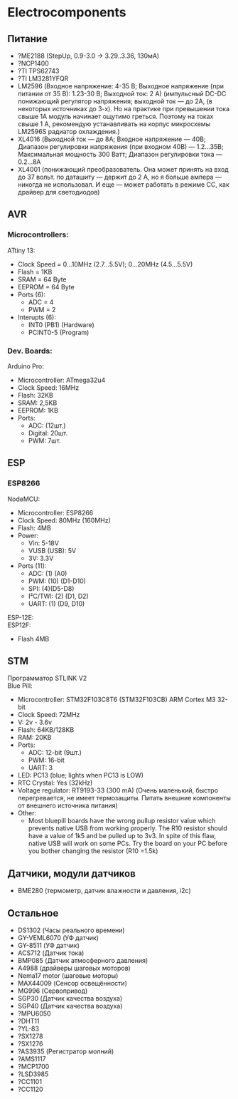 # Electrocomponents

## Питание
- ?ME2188 (StepUp, 0.9-3.0 -> 3.29..3.36, 130мА)
- ?NCP1400
- ?TI TPS62743
- ?TI LM3281YFQR
- LM2596 (Входное напряжение: 4-35 В; Выходное напряжение (при питании от 35 В): 1.23-30 В; Выходной ток: 2 А) (импульсный DC-DC понижающий регулятор напряжения; выходной ток — до 2А, (в некоторых источниках до 3-х). Но на практике при превышении тока свыше 1А модуль начинает ощутимо греться. Поэтому на токах свыше 1 А, рекомендую устанавливать на корпус микросхемы LM2596S радиатор охлаждения.)
- XL4016 (Выходной ток — до 8А; Входное напряжение — 40В; Диапазон регулировки напряжения (при входном 40В) — 1.2…35В; Максимальная мощность 300 Ватт; Диапазон регулировки тока — 0.2…8А
- XL4001 (понижающий преобразователь. Она может принять на вход до 37 вольт. по даташиту — держит до 2 А, но я больше ампера — никогда не использовал. И еще — может работать в режиме СС, как драйвер для светодиодов)

## AVR
### Microcontrollers:
ATtiny 13:
- Clock Speed = 0...10MHz (2.7...5.5V); 0...20MHz (4.5...5.5V)
- Flash = 1KB
- SRAM = 64 Byte
- EEPROM = 64 Byte
- Ports (6):
  -    ADC = 4
  -    PWM = 2
- Interupts (6):
  -    INT0 (PB1) (Hardware)
  -    PCINT0-5 (Program)

### Dev. Boards:
Arduino Pro:
- Microcontroller: ATmega32u4
- Clock Speed: 16MHz
- Flash: 32KB
- SRAM: 2,5KB
- EEPROM: 1KB
- Ports:
  -    ADC: (12шт.)
  -    Digital: 20шт.
  -    PWM: 7шт.

## ESP
### ESP8266

NodeMCU:
- Microcontroller: ESP8266
- Clock Speed: 80MHz (160MHz)
- Flash: 4MB
- Power:
  - Vin: 5-18V
  - VUSB (USB): 5V
  - 3V: 3.3V
- Ports (11):
  - ADC: (1) (A0)
  - PWM: (10) (D1-D10)
  - SPI: (4)(D5-D8)
  - I²C/TWI: (2) (D1, D2)
  - UART: (1) (D9, D10)

ESP-12E:  
ESP12F:
- Flash 4MB

## STM
Программатор STLINK V2  
Blue Pill:
- Microcontroller: STM32F103C8T6 (STM32F103CB) ARM Cortex M3 32-bit
- Clock Speed: 72MHz
- V: 2v - 3.6v
- Flash: 64KB/128KB
- RAM: 20KB
- Ports:
  -    ADC: 12-bit (9шт.)
  -    PWM: 16-bit
  -    UART: 3
- LED: PC13 (blue; lights when PC13 is LOW)
- RTC Crystal: Yes (32kHz)
- Voltage regulator: RT9193-33 (300 mA) (Очень маленький, быстро перегревается, не имеет термозащиты. Питать внешние компоненты от внешнего источника питания)
- Other:
  -    Most bluepill boards have the wrong pullup resistor value which prevents native USB from working properly. The R10 resistor should have a value of 1k5 and be pulled up to 3v3. In spite of this flaw, native USB will work on some PCs. Try the board on your PC before you bother changing the resistor (R10 =1.5k)
            
## Датчики, модули датчиков
- BME280 (термометр, датчик влажности и давления, i2c)

## Остальное
- DS1302 (Часы реального времени)
- GY-VEML6070 (УФ датчик)
- GY-8511 (УФ датчик)
- ACS712 (Датчик тока)
- BMP085 (Датчик атмосферного давления)
- A4988 (драйверы шаговых моторов)
- Nema17 motor (шаговые моторы)
- MAX44009 (Сенсор освещённости)
- MG996 (Сервопривод)
- SGP30 (Датчик качества воздуха)
- SGP40 (Датчик качества воздуха)
- ?MPU6050
- ?DHT11
- ?YL-83
- ?SX1278
- ?SX1276
- ?AS3935 (Регистратор молний)
- ?AMS1117
- ?MCP1700
- ?LSD3985
- ?СС1101
- ?CC1120
